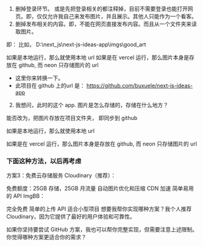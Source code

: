 

### 


1. 删掉登录环节。 或是先把登录相关的都注释掉，目前不需要登录也能打开网页。即，仅仅允许我自己来发布图片，并且展示。其他人只能作为一个看客。
2. 删掉发布相关的内容。即，不能在网页直接发布内容。而且从一个文件夹来读取图片。

即： 比如，
D:\next_js\next-js-ideas-app\imgs\good_art


如果是本地运行，那么就使用本地  url
如果是在 vercel 运行，那么图片本身是存放在 github, 而 neon 只存储图片的 url 
- 这里你来转换一下。
- 此项目在 github 上的url 是： https://github.com/buxuele/next-js-ideas-app




2. 我想问，此时的这个 app. 图片是怎么存储的，存储在什么地方？ 

能否改为，把图片存放在项目文件夹， 即同步到  github 



如果是本地运行，那么就使用本地  url



如果是在 vercel 运行，那么图片本身是存放在 github, 而 neon 只存储图片的 url 





### 下面这种方法，以后再考虑
方案3：免费云存储服务
Cloudinary（推荐）：

免费额度：25GB 存储，25GB 月流量
自动图片优化和压缩
CDN 加速
简单易用的 API
ImgBB：

完全免费
简单的上传 API
适合小型项目
想要我帮你实现哪种方案？我个人推荐 Cloudinary，因为它提供了最好的用户体验和可靠性。

如果你坚持要尝试 GitHub 方案，我也可以帮你完整实现，但需要注意上述限制。你觉得哪种方案更适合你的需求？